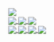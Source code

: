 <a href="https://github.com/Linzer-Cyberheart">
  <img align="center" src="https://github-readme-stats.vercel.app/api?username=linzer-cyberheart&count_private=true&show_icons=true&theme=radical" />
</a>

<br>

<a href="https://github.com/Linzer-Cyberheart">
  <img align="center" src="https://img.shields.io/badge/-Github-000?style=flat-square&logo=Github&logoColor=white&link=https://github.com/Linzer-Cyberheart" />
</a>

<a href="https://github.com/Linzer-Cyberheart">
  <img align="center" src="https://img.shields.io/badge/-LinkedIn-blue?style=flat-square&logo=Linkedin&logoColor=white&link=https://www.linkedin.com/in/luizfernandoss/" />
</a>

<a href="https://github.com/Linzer-Cyberheart">
  <img align="center" src="https://img.shields.io/badge/-YouTube-ff0000?style=flat-square&labelColor=ff0000&logo=youtube&logoColor=white&link=https://www.youtube.com/channel/UCKsQt2-ymitctFnlfbxxkHA?view_as=subscriber" />
</a>

<br>

<a href="https://github.com/Linzer-Cyberheart/GODOT-GDScript-Parte-I">
  <img align="center" src="https://github-readme-stats.vercel.app/api/pin/?username=linzer-cyberheart&theme=radical&repo=GODOT-GDScript-Parte-I-" />
</a>

<a href="https://github.com/Linzer-Cyberheart/GODOT-GDScript-Parte-II">
  <img align="center" src="https://github-readme-stats.vercel.app/api/pin/?username=linzer-cyberheart&theme=radical&repo=GODOT-GDScript-Parte-II" />
</a>

<a href="https://github.com/Linzer-Cyberheart/GODOT-GDScript-Parte-III">
  <img align="center" src="https://github-readme-stats.vercel.app/api/pin/?username=linzer-cyberheart&theme=radical&repo=GODOT-GDScript-Parte-III" />
</a>

<a href="https://github.com/Linzer-Cyberheart/OKUNO">
  <img align="center" src="https://github-readme-stats.vercel.app/api/pin/?username=linzer-cyberheart&theme=radical&repo=OKUNO" />
</a>

